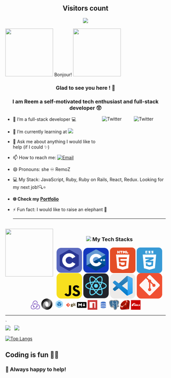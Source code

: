 <!-- <p align="center"> <img src="https://octodex.github.com/images/daftpunktocat-thomas.gif" height="160px" width="160px"> -->

<p align="center"> 
  <h2 align="center">Visitors count</h2>
</p>
<p align = "center">
  <img src="https://profile-counter.glitch.me/Reem-lab/count.svg" />
</p>

<!-- <img src="https://enzjb729uoc89sx.m.pipedream.net" alt="Most Active GitHub User Rank" align="right">  -->
  
   <img  src="https://raw.githubusercontent.com/BhuvaneshHingal/BhuvaneshHingal/master/icon/GITHey.gif" width="150px" height="150px"> Bonjour! <img src="https://raw.githubusercontent.com/BhuvaneshHingal/BhuvaneshHingal/master/icon/Olaf.gif" width="150px" height="150px">
<!--   [![Open Source Love](https://badges.frapsoft.com/os/v2/open-source.svg?v=103)](https://github.com/Reem-lab) -->


 <h3 align="center" > Glad to see you here ! 🤩 </h3>  
 <h3 align="center" > I am Reem a self-motivated tech enthusiast and full-stack developer 😲 </h3>


<!--       [see Readme] (https://reem-lab.github.io/Github-Profile-README/) -->
    


<!-- **Reem-lab/Reem-lab** is a ✨ _special_ ✨ repository because its `README.md` (this file) appears on your GitHub profile. -->

<a href="https://twitter.com/Rem79940127" target="_blank"><img src="https://cdn2.iconfinder.com/data/icons/social-media-2199/64/social_media_isometric_6-twitter-512.png" height="100px" width="100px" alt="Twitter" align="right"></a><a href="https://www.linkedin.com/in/reem-janina-ab74ab21a/" target="_blank"><img src="https://cdn2.iconfinder.com/data/icons/social-media-2199/64/social_media_isometric_14-linkedin-512.png" height="100px" width="100px" alt="Twitter" align="right"></a>

- 🔭 I’m a full-stack developer  💻
- 🌱 I’m currently learning at ![](https://img.shields.io/badge/Microverse-blueviolet)
- 💬 Ask me about anything I would like to help (if I could ✨)
- 📫 How to reach me: <a href="mailto:janinareem@gmail.com" target="_blank"><img src="https://icons.iconarchive.com/icons/wwalczyszyn/android-style-honeycomb/64/GMail-icon.png" width="35" alt="Email"></a>
- 😄 Pronouns: she ♾️ RemoZ
- 💻 My Stack: JavaScript, Ruby, Ruby on Rails, React, Redux. Looking for my next job!🔍⭐
- **🌐 Check my [Portfolio](https://reem-lab.github.io/MyPortfolio/)**
- ⚡ Fun fact: I would like to raise an elephant 🐘
    
    <hr>
    
<br> 
  <img align="left" width="150px" height="150px" src="https://octocat-generator-assets.githubusercontent.com/my-octocat-1608216254364.png">
<h3 align="center">
 <img src="https://media.giphy.com/media/j2pOGeGYKe2xCCKwfi/giphy.gif" width="40"> My Tech Stacks
</h3>

<p align="center">
 <img align="center" src="assets/c.svg" alt="c"/>
 <img align="center" src="assets/c++.svg" alt="c++"/>
 <img align="center" src="assets/html.svg" alt="html"/>
 <img align="center" src="assets/css.svg" alt="Terminal"/>
 <img align="center" src="assets/javascript.svg" alt="Terminal"/>
 <img align="center" src="assets/react.svg" alt="react"/>
 <img align="center" src="assets/vscode.svg" alt="vscode"/>
 <img align="center" src="assets/git.svg" alt="git"/>
<code><img height="30" src="https://raw.githubusercontent.com/github/explore/80688e429a7d4ef2fca1e82350fe8e3517d3494d/topics/redux/redux.png"></code>
    <code><img height="35" src="https://raw.githubusercontent.com/github/explore/80688e429a7d4ef2fca1e82350fe8e3517d3494d/topics/json/json.png"></code>
    <code><img height="35" src="https://raw.githubusercontent.com/github/explore/80688e429a7d4ef2fca1e82350fe8e3517d3494d/topics/webpack/webpack.png"></code>
    <code><img height="30" src="https://raw.githubusercontent.com/github/explore/80688e429a7d4ef2fca1e82350fe8e3517d3494d/topics/git/git.png"></code>
    <code><img height="30" src="https://raw.githubusercontent.com/github/explore/80688e429a7d4ef2fca1e82350fe8e3517d3494d/topics/markdown/markdown.png"></code>
    <code><img height="30" src="https://raw.githubusercontent.com/github/explore/80688e429a7d4ef2fca1e82350fe8e3517d3494d/topics/npm/npm.png"></code>
  <code><img height="30" src="https://raw.githubusercontent.com/github/explore/80688e429a7d4ef2fca1e82350fe8e3517d3494d/topics/sql/sql.png"></code>
    <code><img height="30" src="https://raw.githubusercontent.com/github/explore/80688e429a7d4ef2fca1e82350fe8e3517d3494d/topics/postgresql/postgresql.png"></code>
    <code><img height="30" src="https://raw.githubusercontent.com/github/explore/80688e429a7d4ef2fca1e82350fe8e3517d3494d/topics/ruby/ruby.png"></code>
    <code><img height="30" src="https://raw.githubusercontent.com/github/explore/80688e429a7d4ef2fca1e82350fe8e3517d3494d/topics/rails/rails.png"></code>
</p>

<hr>
<!-- <h3 align="center">
<img src="https://raw.githubusercontent.com/akasrai/akasrai/master/assets/stack-hills.png" alt="stacks"/>
</h3> -->
`
<!--  ![Anurag's GitHub stats](https://github-readme-stats.vercel.app/api?username=Reem-lab&show_icons=true&theme=radical)  -->
  <div>  
<img width="380" src="https://github-readme-stats.vercel.app/api?username=Reem-lab&show_icons=true&theme=radical"/> &nbsp;
 <img width="380" src="http://github-readme-streak-stats.herokuapp.com?user=Reem-lab&theme=radical&date_format=M%20j%5B%2C%20Y%5D"/>
 </div>
 
[![Top Langs](https://github-readme-stats.vercel.app/api/top-langs/?username=Reem-lab)](https://github.com/Reem-lab)



<!-- <img align="left" height="280" width="400" src="https://media.giphy.com/media/3o7qE1YN7aBOFPRw8E/giphy.gif"> -->


<!--   <img align="left" width="250px" height="250px" src="https://octocat-generator-assets.githubusercontent.com/my-octocat-1608216254364.png"> -->


## Coding is fun 🤩💝
### :handshake: Always happy to help!

<!-- 
[![Top Langs](https://github-readme-stats.vercel.app/api/top-langs/?username=Reem-lab)](https://github.com/Reem-lab) -->

